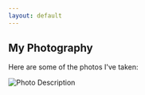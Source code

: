 ```yaml
---
layout: default
---
```


## My Photography

Here are some of the photos I've taken:

![Photo Description](/images/DSCF0018.JPG)
